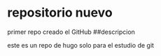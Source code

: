 # repositorio nuevo
primer repo creado el GitHub
##descripcion

este es un repo de hugo solo para el estudio de git

